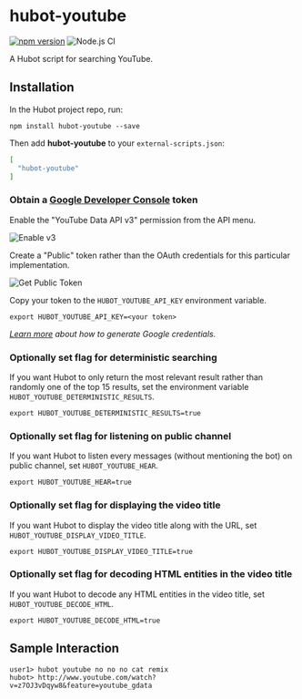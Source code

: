 # hubot-youtube

[![npm version](https://badge.fury.io/js/hubot-youtube.svg)](http://badge.fury.io/js/hubot-youtube) ![Node.js CI](https://github.com/hubot-scripts/hubot-youtube/workflows/Node.js%20CI/badge.svg)

A Hubot script for searching YouTube.

## Installation

In the Hubot project repo, run:

`npm install hubot-youtube --save`

Then add **hubot-youtube** to your `external-scripts.json`:

```json
[
  "hubot-youtube"
]
```

### Obtain a [Google Developer Console](https://console.developers.google.com) token

Enable the "YouTube Data API v3" permission from the API menu.

![Enable v3](https://cloud.githubusercontent.com/assets/80459/7863722/8161df38-0523-11e5-931a-5c2bf6d8105b.png)

Create a "Public" token rather than the OAuth credentials for this particular implementation. 

![Get Public Token](https://cloud.githubusercontent.com/assets/80459/7600553/f2fa44c2-f8d1-11e4-8edf-009c0e3f04f1.png)

Copy your token to the `HUBOT_YOUTUBE_API_KEY` environment variable.

```
export HUBOT_YOUTUBE_API_KEY=<your token>
```

_[Learn more](https://developers.google.com/console/help/new/?hl=en_US#generatingdevkeys) about how to generate Google credentials._

### Optionally set flag for deterministic searching

If you want Hubot to only return the most relevant result rather than randomly one of the top 15 results, set the environment variable `HUBOT_YOUTUBE_DETERMINISTIC_RESULTS`.

```
export HUBOT_YOUTUBE_DETERMINISTIC_RESULTS=true
```

### Optionally set flag for listening on public channel

If you want Hubot to listen every messages (without mentioning the bot) on public channel, set `HUBOT_YOUTUBE_HEAR`.

```
export HUBOT_YOUTUBE_HEAR=true
```

### Optionally set flag for displaying the video title

If you want Hubot to display the video title along with the URL, set `HUBOT_YOUTUBE_DISPLAY_VIDEO_TITLE`.

```
export HUBOT_YOUTUBE_DISPLAY_VIDEO_TITLE=true
```

### Optionally set flag for decoding HTML entities in the video title

If you want Hubot to decode any HTML entities in the video title, set `HUBOT_YOUTUBE_DECODE_HTML`.

```
export HUBOT_YOUTUBE_DECODE_HTML=true
```

## Sample Interaction

```
user1> hubot youtube no no no cat remix
hubot> http://www.youtube.com/watch?v=z7OJ3vDqyw8&feature=youtube_gdata
```
